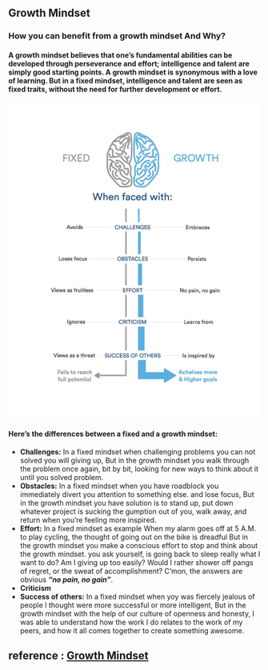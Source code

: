 
## Growth Mindset 

### How you can benefit from a growth mindset And Why? 

#### A growth mindset believes that one’s fundamental abilities can be developed through perseverance and effort; intelligence and talent are simply good starting points. A growth mindset is synonymous with a love of learning. But in a fixed mindset, intelligence and talent are seen as fixed traits, without the need for further development or effort. 

![Growth Mindset VS fixed](NewGrowthMindset2.jpg)

#### Here’s the differences between a fixed and a growth mindset: 
- **Challenges:**
In a fixed mindset when challenging problems you can not solved you will giving up, But in the growth mindset you walk through the problem once again, bit by bit, looking for new ways to think about it until you solved problem.
- **Obstacles:**
In a fixed mindset when you have roadblock you immediately divert you attention to something else. and lose focus, But in the growth mindset you have solution is to stand up, put down whatever project is sucking the gumption out of you, walk away, and return when you’re feeling more inspired.
- **Effort:**
In a fixed mindset as example When my alarm goes off at 5 A.M. to play cycling, the thought of going out on the bike is dreadful But in the growth mindset you make a conscious effort to stop and think about the growth mindset. you ask yourself, is going back to sleep really what I want to do? Am I giving up too easily? Would I rather shower off pangs of regret, or the sweat of accomplishment? C’mon, the answers are obvious **_“no pain, no gain”_**.
- **Criticism**
- **Success of others:**
In a fixed mindset when yoy was fiercely jealous of people I thought were more successful or more intelligent, But in the growth mindset with the help of our culture of openness and honesty, I was able to understand how the work I do relates to the work of my peers, and how it all comes together to create something awesome. 

## reference : [Growth Mindset](https://www.atlassian.com/blog/inside-atlassian/growth-mindset)